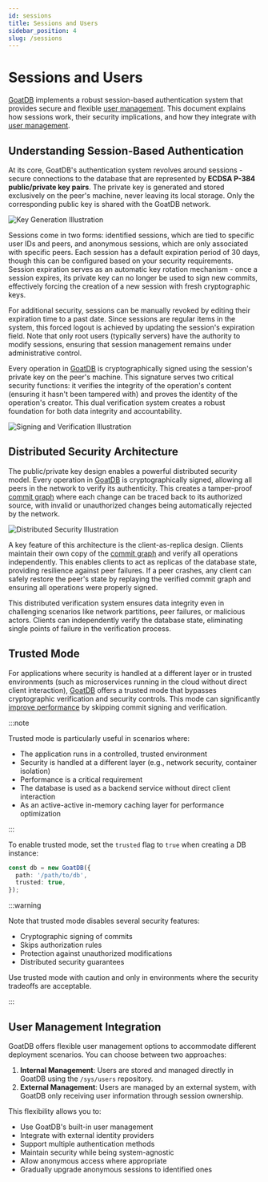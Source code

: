 ```yaml
---
id: sessions
title: Sessions and Users
sidebar_position: 4
slug: /sessions
---
```



# Sessions and Users

[GoatDB](/) implements a robust session-based authentication system that
provides secure and flexible [user management](/authorization). This document
explains how sessions work, their security implications, and how they integrate
with [user management](/authorization).

## Understanding Session-Based Authentication

At its core, GoatDB's authentication system revolves around sessions - secure
connections to the database that are represented by **ECDSA P-384 public/private
key pairs**. The private key is generated and stored exclusively on the peer's
machine, never leaving its local storage. Only the corresponding public key is
shared with the GoatDB network.

<div style={{textAlign: 'center'}}>
  <img src="/img/key-gen.svg" alt="Key Generation Illustration" />
</div>

Sessions come in two forms: identified sessions, which are tied to specific user
IDs and peers, and anonymous sessions, which are only associated with specific
peers. Each session has a default expiration period of 30 days, though this can
be configured based on your security requirements. Session expiration serves as
an automatic key rotation mechanism - once a session expires, its private key
can no longer be used to sign new commits, effectively forcing the creation of a
new session with fresh cryptographic keys.

For additional security, sessions can be manually revoked by editing their
expiration time to a past date. Since sessions are regular items in the system,
this forced logout is achieved by updating the session's expiration field. Note
that only root users (typically servers) have the authority to modify sessions,
ensuring that session management remains under administrative control.

Every operation in [GoatDB](/) is cryptographically signed using the session's
private key on the peer's machine. This signature serves two critical security
functions: it verifies the integrity of the operation's content (ensuring it
hasn't been tampered with) and proves the identity of the operation's creator.
This dual verification system creates a robust foundation for both data
integrity and accountability.

<div style={{textAlign: 'center'}}>
  <img src="/img/sign-verify.svg" alt="Signing and Verification Illustration" />
</div>

## Distributed Security Architecture

The public/private key design enables a powerful distributed security model.
Every operation in [GoatDB](/) is cryptographically signed, allowing all peers
in the network to verify its authenticity. This creates a tamper-proof
[commit graph](/commit-graph) where each change can be traced back to its
authorized source, with invalid or unauthorized changes being automatically
rejected by the network.

<div style={{textAlign: 'center'}}>
  <img src="/img/distributed-security.svg" alt="Distributed Security Illustration" />
</div>

A key feature of this architecture is the client-as-replica design. Clients
maintain their own copy of the [commit graph](/commit-graph) and verify all
operations independently. This enables clients to act as replicas of the
database state, providing resilience against peer failures. If a peer crashes,
any client can safely restore the peer's state by replaying the verified commit
graph and ensuring all operations were properly signed.

This distributed verification system ensures data integrity even in challenging
scenarios like network partitions, peer failures, or malicious actors. Clients
can independently verify the database state, eliminating single points of
failure in the verification process.

## Trusted Mode

For applications where security is handled at a different layer or in trusted
environments (such as microservices running in the cloud without direct client
interaction), [GoatDB](/) offers a trusted mode that bypasses cryptographic
verification and security controls. This mode can significantly
[improve performance](/benchmarks/#trusted-mode) by skipping commit signing and
verification.

:::note

Trusted mode is particularly useful in scenarios where:

- The application runs in a controlled, trusted environment
- Security is handled at a different layer (e.g., network security, container
  isolation)
- Performance is a critical requirement
- The database is used as a backend service without direct client interaction
- As an active-active in-memory caching layer for performance optimization

:::

To enable trusted mode, set the `trusted` flag to `true` when creating a DB
instance:

```typescript
const db = new GoatDB({
  path: '/path/to/db',
  trusted: true,
});
```

:::warning

Note that trusted mode disables several security features:

- Cryptographic signing of commits
- Skips authorization rules
- Protection against unauthorized modifications
- Distributed security guarantees

Use trusted mode with caution and only in environments where the security
tradeoffs are acceptable.

:::

## User Management Integration

GoatDB offers flexible user management options to accommodate different
deployment scenarios. You can choose between two approaches:

1. **Internal Management**: Users are stored and managed directly in GoatDB
   using the `/sys/users` repository.
2. **External Management**: Users are managed by an external system, with GoatDB
   only receiving user information through session ownership.

This flexibility allows you to:

- Use GoatDB's built-in user management
- Integrate with external identity providers
- Support multiple authentication methods
- Maintain security while being system-agnostic
- Allow anonymous access where appropriate
- Gradually upgrade anonymous sessions to identified ones
